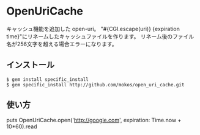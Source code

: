 # OpenUriCache

キャッシュ機能を追加した open-uri。
"#{CGI.escape(uri)} {expiration time}"にリネームしたキャッシュファイルを作ります。
リネーム後のファイル名が256文字を超える場合エラーになります。


## インストール

    $ gem install specific_install
    $ gem specific_install http://github.com/mokos/open_uri_cache.git


## 使い方

  puts OpenUriCache.open('http://google.com', expiration: Time.now + 10*60).read

